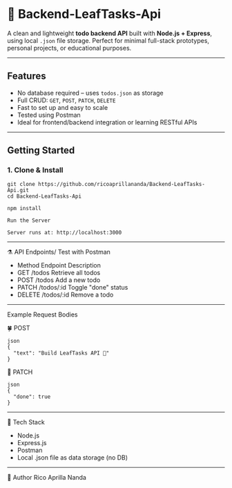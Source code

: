 # 🍃 Backend-LeafTasks-Api

A clean and lightweight **todo backend API** built with **Node.js + Express**, using local `.json` file storage. Perfect for minimal full-stack prototypes, personal projects, or educational purposes.


---

## Features

-  No database required – uses `todos.json` as storage
-  Full CRUD: `GET`, `POST`, `PATCH`, `DELETE`
-  Fast to set up and easy to scale
-  Tested using Postman
-  Ideal for frontend/backend integration or learning RESTful APIs

---

## Getting Started

### 1. Clone & Install

```
git clone https://github.com/ricoaprillananda/Backend-LeafTasks-Api.git
cd Backend-LeafTasks-Api
```

```
npm install

Run the Server

Server runs at: http://localhost:3000
```


---

⚗️ API Endpoints/ Test with Postman

- Method Endpoint Description
- GET	/todos Retrieve all todos
- POST /todos	Add a new todo
- PATCH	/todos/:id Toggle "done" status
- DELETE	/todos/:id Remove a todo
---

Example Request Bodies


🍀 POST
```
json
{
  "text": "Build LeafTasks API 🍃"
}
```

🌼 PATCH
```
json
{
  "done": true
}
```
---

🪽 Tech Stack

- Node.js
- Express.js
- Postman
- Local .json file as data storage (no DB)

---

🍃 Author Rico Aprilla Nanda



